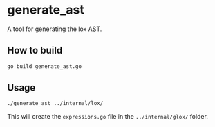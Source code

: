 # generate_ast

A tool for generating the lox AST.

## How to build

```bash
go build generate_ast.go
```

## Usage

```bash
./generate_ast ../internal/lox/
```

This will create the `expressions.go` file in the `../internal/glox/` folder.

